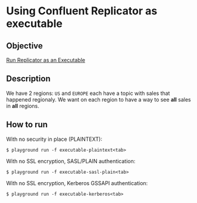 # Using Confluent Replicator as executable



## Objective

[Run Replicator as an Executable](https://docs.confluent.io/current/multi-dc-replicator/replicator-run.html#run-crep-as-an-executable)

## Description

We have 2 regions: `US` and `EUROPE` each have a topic with sales that happened regionaly.
We want on each region to have a way to see **all** sales in **all** regions.

## How to run

With no security in place (PLAINTEXT):

```
$ playground run -f executable-plaintext<tab>
```

With no SSL encryption, SASL/PLAIN authentication:

```
$ playground run -f executable-sasl-plain<tab>
```

With no SSL encryption, Kerberos GSSAPI authentication:

```
$ playground run -f executable-kerberos<tab>
```
